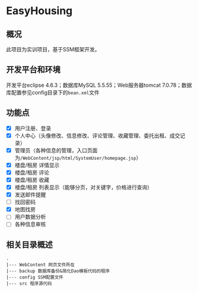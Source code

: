 # EasyHousing

## 概况

此项目为实训项目，基于SSM框架开发。

## 开发平台和环境

开发平台eclipse 4.6.3；数据库MySQL 5.5.55；Web服务器tomcat 7.0.78；数据库配置参见config目录下的`bean.xml`文件

## 功能点

- [x] 用户注册、登录
- [x] 个人中心（头像修改、信息修改、评论管理、收藏管理、委托出租、成交记录）
- [x] 管理员（各种信息的管理，入口页面为`/WebContent/jsp/html/SystemUser/homepage.jsp`）
- [x] 楼盘/租房 详情显示
- [x] 楼盘/租房 评论
- [x] 楼盘/租房 收藏
- [x] 楼盘/租房 列表显示（能够分页，对关键字，价格进行查询）
- [x] 发送邮件提醒
- [ ] 找回密码
- [x] 地图找房
- [ ] 用户数据分析
- [ ] 各种信息审核

## 相关目录概述

```
.
|--- WebContent 网页文件所在
|--- backup 数据库备份&简化Dao模板代码的程序
|--- config SSM配置文件
|--- src 程序源代码
```
